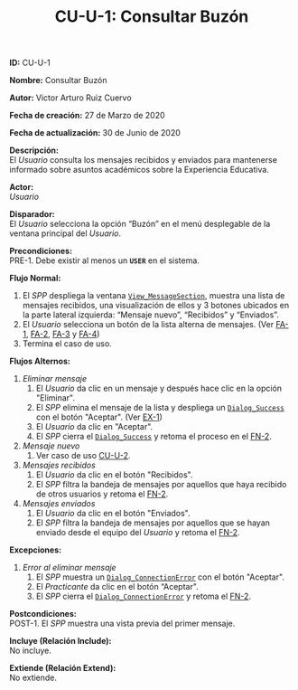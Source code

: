 ﻿--- 
layout: page 
title: "CU-U-1: Consultar Buzón" 
permalink: /design-specification/uc-descriptions/user/cu-u-1/ 
hide_hero: true 
---

**ID:** CU-U-1  

**Nombre:** Consultar Buzón  

**Autor:** Victor Arturo Ruiz Cuervo  

**Fecha de creación:** 27 de Marzo de 2020  

**Fecha de actualización:** 30 de Junio de 2020  

**Descripción:**  
El *Usuario* consulta los mensajes recibidos y enviados para mantenerse informado sobre asuntos académicos sobre la Experiencia Educativa.   

**Actor:**  
*Usuario*  

**Disparador:**  
El *Usuario* selecciona la opción “Buzón” en el menú desplegable de la ventana principal del *Usuario*.   

**Precondiciones:**  
PRE-1. Debe existir al menos un **`USER`** en el sistema.   

**Flujo Normal:**  
  1. El *SPP* despliega la ventana [`View_MessageSection`][VMSE], muestra una lista de mensajes recibidos, una visualización de ellos y 3 botones ubicados en la parte lateral izquierda: “Mensaje nuevo”, “Recibidos” y “Enviados”.
  2. <a id="fn-2"><i></i></a>El *Usuario* selecciona un botón de la lista alterna de mensajes. (Ver <a href="#eliminar">FA-1</a>, <a href="#nuevo_mensaje">FA-2</a>, <a href="#mensajes_recibidos">FA-3</a> y <a href="#mensajes_enviados">FA-4</a>) 
  3. Termina el caso de uso.

**Flujos Alternos:**  
  1. <a id="eliminar"><i></i></a>*Eliminar mensaje*
	  1. El *Usuario* da clic en un mensaje y después hace clic en la opción "Eliminar".
	  2. El *SPP* elimina el mensaje de la lista y despliega un [`Dialog_Success`][DLSU] con el botón "Aceptar". (Ver <a href="#error_eliminar">EX-1</a>)
	  3. El *Usuario* da clic en "Aceptar".
	  4. El *SPP* cierra el [`Dialog_Success`][DLSU] y retoma el proceso en el <a href="#fn-2">FN-2</a>.
  2. <a id="nuevo_mensaje"><i></i></a>*Mensaje nuevo*
	  1. Ver caso de uso <a href="https://raw.githubusercontent.com/Phalord/PracticasProfesionales/gh-pages/assets/ucdescriptions/user/CU-U-2.md">CU-U-2</a>.
  3. <a id="mensajes_recibidos"><i></i></a>*Mensajes recibidos*
	  1. El *Usuario* da clic en el botón "Recibidos".
	  2. El *SPP* filtra la bandeja de mensajes por aquellos que haya recibido de otros usuarios y retoma el <a href="#fn-2">FN-2</a>.
  4. <a id="mensajes_enviados"><i></i></a>*Mensajes enviados*
	  1. El *Usuario* da clic en el botón "Enviados".
	  2. El *SPP* filtra la bandeja de mensajes por aquellos que se hayan enviado desde el equipo del *Usuario* y retoma el <a href="#fn-2">FN-2</a>.

**Excepciones:**  
   1. <a id="error_eliminar"><i></i></a>*Error al eliminar mensaje*
	   1. El *SPP* muestra un [`Dialog_ConnectionError`][DLCE] con el botón "Aceptar". 
	   2. El *Practicante* da clic en el botón “Aceptar".
	   3. El *SPP* cierra el [`Dialog_ConnectionError`][DLCE] y retoma el <a href="#fn-2">FN-2</a>.

**Postcondiciones:**  
POST-1. El *SPP* muestra una vista previa del primer mensaje.  

**Incluye (Relación Include):**  
No incluye.  

**Extiende (Relación Extend):**  
No extiende.  

[VMSE]: https://raw.githubusercontent.com/Phalord/PracticasProfesionales/gh-pages/assets/imgs/prototypes/user/View_MessageSection.png "`View_MessageSection` Prototype"
[DLCO]: https://raw.githubusercontent.com/Phalord/PracticasProfesionales/gh-pages/assets/imgs/prototypes/generals/Dialog_Confirmation.png "`Dialog_Confirmation` Prototype"
[DLCE]: https://raw.githubusercontent.com/Phalord/PracticasProfesionales/gh-pages/assets/imgs/prototypes/generals/Dialog_ConnectionError.png "`Dialog_ConnectionError` Prototype"
[DLSU]: https://raw.githubusercontent.com/Phalord/PracticasProfesionales/gh-pages/assets/imgs/prototypes/generals/Dialog_Success.png "`Dialog_Success` Prototype"
